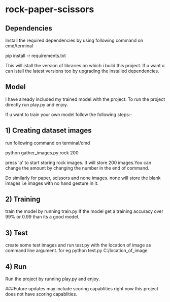 # rock-paper-scissors
## Dependencies
Install the required dependencies by using following command on cmd/terminal

pip install -r requirements.txt

This will istall the version of libraries on which i build this project. If u want u can istall the latest versions too by upgrading the installed dependencies.

## Model
I have already included my trained model with the project.
To run the project directly run play.py and enjoy.

If u want to train your own model follow the following steps:-

## 1) Creating dataset images 
run following command on terminal/cmd

python gather_images.py rock 200

press 'a' to start storing rock images. It will store 200 images.You can change the amount by changing the number in the end of command.

Do similarly for paper, scissors and none images.
none will store the blank images i.e images with no hand gesture in it.

## 2) Training

train the model by running train.py
If the model get a training accuracy over 99% or 0.99 than its a good  model.

## 3) Test
create some test images and run test.py with the location of image as command line argument.
for eg    python test.py C:/location_of_image

## 4) Run
Run the project by running play.py and enjoy.

###Future updates may include scoring capablities right now this project does not have scoring capablities.
